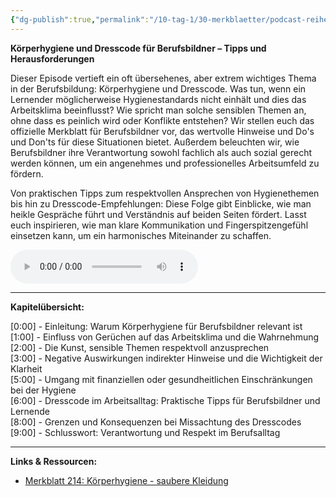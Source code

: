 ```yaml
---
{"dg-publish":true,"permalink":"/10-tag-1/30-merkblaetter/podcast-reihe/koerperhygiene/","noteIcon":""}
---
```


**Körperhygiene und Dresscode für Berufsbildner – Tipps und Herausforderungen**

Dieser Episode vertieft ein oft übersehenes, aber extrem wichtiges Thema in der Berufsbildung: Körperhygiene und Dresscode. Was tun, wenn ein Lernender möglicherweise Hygienestandards nicht einhält und dies das Arbeitsklima beeinflusst? Wie spricht man solche sensiblen Themen an, ohne dass es peinlich wird oder Konflikte entstehen? Wir stellen euch das offizielle Merkblatt für Berufsbildner vor, das wertvolle Hinweise und Do's und Don'ts für diese Situationen bietet. Außerdem beleuchten wir, wie Berufsbildner ihre Verantwortung sowohl fachlich als auch sozial gerecht werden können, um ein angenehmes und professionelles Arbeitsumfeld zu fördern.

Von praktischen Tipps zum respektvollen Ansprechen von Hygienethemen bis hin zu Dresscode-Empfehlungen: Diese Folge gibt Einblicke, wie man heikle Gespräche führt und Verständnis auf beiden Seiten fördert. Lasst euch inspirieren, wie man klare Kommunikation und Fingerspitzengefühl einsetzen kann, um ein harmonisches Miteinander zu schaffen.

<audio controls>
    <source src="https://raw.githubusercontent.com/bbk-bbw/audio/main/podcast/BBK_MB_Körperhygiene.mp3" type="audio/mpeg">
    Your browser does not support the audio element.
</audio>

---

**Kapitelübersicht:**

[0:00] - Einleitung: Warum Körperhygiene für Berufsbildner relevant ist  
[1:00] - Einfluss von Gerüchen auf das Arbeitsklima und die Wahrnehmung  
[2:00] - Die Kunst, sensible Themen respektvoll anzusprechen  
[3:00] - Negative Auswirkungen indirekter Hinweise und die Wichtigkeit der Klarheit  
[5:00] - Umgang mit finanziellen oder gesundheitlichen Einschränkungen bei der Hygiene  
[6:00] - Dresscode im Arbeitsalltag: Praktische Tipps für Berufsbildner und Lernende  
[8:00] - Grenzen und Konsequenzen bei Missachtung des Dresscodes  
[9:00] - Schlusswort: Verantwortung und Respekt im Berufsalltag

---

**Links & Ressourcen:**

- [Merkblatt 214: Körperhygiene - saubere Kleidung](https://www.berufsbildung.ch/de/dokumente/merkblatt-214-koerperhygiene-saubere-kleidung)
